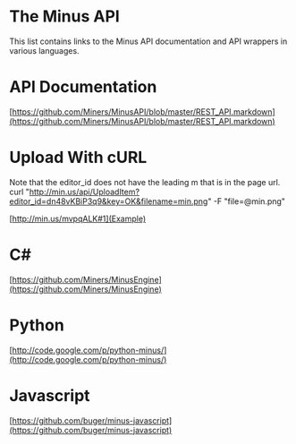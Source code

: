 The Minus API
=============
This list contains links to the Minus API documentation and API wrappers in various languages.

API Documentation
=================
[https://github.com/Miners/MinusAPI/blob/master/REST_API.markdown](https://github.com/Miners/MinusAPI/blob/master/REST_API.markdown)

Upload With cURL
=============
Note that the editor_id does not have the leading m that is in the page url.
curl "http://min.us/api/UploadItem?editor_id=dn48vKBiP3q9&key=OK&filename=min.png" -F "file=@min.png" 

[http://min.us/mvpqALK#1](Example)

C#
==
[https://github.com/Miners/MinusEngine](https://github.com/Miners/MinusEngine)

Python
=======
[http://code.google.com/p/python-minus/](http://code.google.com/p/python-minus/)

Javascript
=======
[https://github.com/buger/minus-javascript](https://github.com/buger/minus-javascript)
